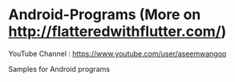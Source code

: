 # Android-Programs (More on http://flatteredwithflutter.com/)

YouTube Channel : https://www.youtube.com/user/aseemwangoo

Samples for Android programs

